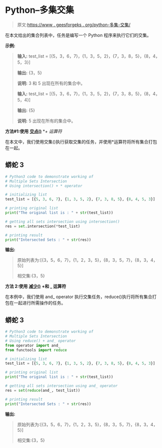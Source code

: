 # Python–多集交集

> 原文:[https://www . geesforgeks . org/python-多集-交集/](https://www.geeksforgeeks.org/python-multiple-sets-intersection/)

在本文给出的集合列表中，任务是编写一个 Python 程序来执行它们的交集。

**示例:**

> **输入:** test_list = [{5，3，6，7}，{1，3，5，2}，{7，3，8，5}，{8，4，5，3}]
> 
> **输出:** {3，5}
> 
> **说明:** 3 和 5 出现在所有的集合中。
> 
> **输入:** test_list = [{5，3，6，7}，{1，3，5，2}，{7，3，8，5}，{8，4，5，4}]
> 
> **输出:** {5}
> 
> **说明:** 5 出现在所有的集合中。

**方法#1:使用** [**交点()**](https://www.geeksforgeeks.org/intersection-function-python/) **+ *运算符**

在本文中，我们使用交集()执行获取交集的任务，并使用*运算符将所有集合打包在一起。

## 蟒蛇 3

```py
# Python3 code to demonstrate working of
# Multiple Sets Intersection
# Using intersection() + * operator

# initializing list
test_list = [{5, 3, 6, 7}, {1, 3, 5, 2}, {7, 3, 8, 5}, {8, 4, 5, 3}]

# printing original list
print("The original list is : " + str(test_list))

# getting all sets intersection using intersection()
res = set.intersection(*test_list)

# printing result
print("Intersected Sets : " + str(res))
```

**输出:**

> 原始列表为:[{3，5，6，7}，{1，2，3，5}，{8，3，5，7}，{8，3，4，5}]
> 
> 相交集:{3，5}

**方法 2:使用** [**减少()**](https://www.geeksforgeeks.org/reduce-in-python/) **+和 _ 运算符**

在本例中，我们使用 and_ operator 执行交集任务，reduce()执行将所有集合打包在一起进行所需操作的任务。

## 蟒蛇 3

```py
# Python3 code to demonstrate working of
# Multiple Sets Intersection
# Using reduce() + and_ operator
from operator import and_
from functools import reduce

# initializing list
test_list = [{5, 3, 6, 7}, {1, 3, 5, 2}, {7, 3, 8, 5}, {8, 4, 5, 3}]

# printing original list
print("The original list is : " + str(test_list))

# getting all sets intersection using and_ operator
res = set(reduce(and_, test_list))

# printing result
print("Intersected Sets : " + str(res))
```

**输出:**

> 原始列表为:[{3，5，6，7}，{1，2，3，5}，{8，3，5，7}，{8，3，4，5}]
> 
> 相交集:{3，5}